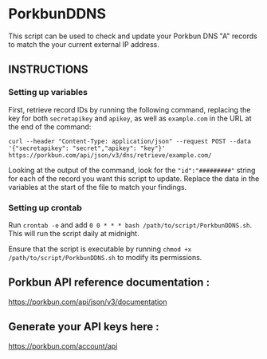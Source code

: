 # PorkbunDDNS
This script can be used to check and update your Porkbun DNS "A" records to match the your current external IP address.

## INSTRUCTIONS
### Setting up variables
First, retrieve record IDs by running the following command, replacing the key for both ```secretapikey``` and ```apikey```, as well as ```example.com``` in the URL at the end of the command:

```curl --header "Content-Type: application/json" --request POST --data '{"secretapikey": "secret","apikey": "key"}' https://porkbun.com/api/json/v3/dns/retrieve/example.com/```

Looking at the output of the command, look for the ```"id":"#########"``` string for each of the record you want this script to update.
Replace the data in the variables at the start of the file to match your findings.

### Setting up crontab
Run ```crontab -e``` and add ```0 0 * * * bash /path/to/script/PorkbunDDNS.sh```. This will run the script daily at midnight.

Ensure that the script is executable by running  ```chmod +x /path/to/script/PorkbunDDNS.sh``` to modify its permissions.

## Porkbun API reference documentation :
https://porkbun.com/api/json/v3/documentation

## Generate your API keys here :
https://porkbun.com/account/api
